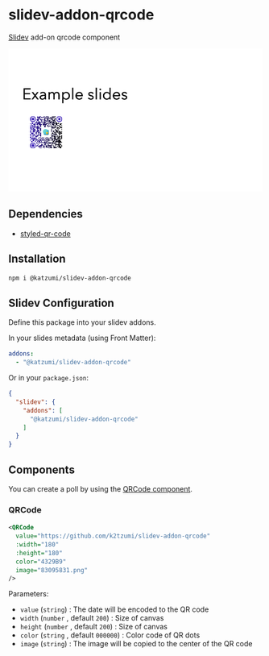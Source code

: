 # slidev-addon-qrcode

[Slidev](https://sli.dev/) add-on qrcode component

![screenshot](example-export/001.png)

## Dependencies

- [styled-qr-code](https://www.npmjs.com/package/styled-qr-code)

## Installation

```console
npm i @katzumi/slidev-addon-qrcode
```

## Slidev Configuration

Define this package into your slidev addons.

In your slides metadata (using Front Matter):

```yaml
addons:
  - "@katzumi/slidev-addon-qrcode"
```

Or in your `package.json`:
```json
{
  "slidev": {
    "addons": [
      "@katzumi/slidev-addon-qrcode"
    ]
  }
}
```

## Components

You can create a poll by using the [QRCode component](#QRCode).

### QRCode

```xml
<QRCode
  value="https://github.com/k2tzumi/slidev-addon-qrcode"
  :width="180"
  :height="180"
  color="4329B9"
  image="83095831.png"
/>
```

Parameters:
* `value` (`string`) : The date will be encoded to the QR code
* `width` (`number` , default `200`)  : Size of canvas
* `height` (`number` , default `200`)  : Size of canvas
* `color` (`string` , default `000000`)  : Color code of QR dots
* `image` (`string`)  : The image will be copied to the center of the QR code

